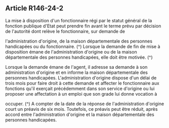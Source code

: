 ## Article R146-24-2

La mise à disposition d'un fonctionnaire régi par le statut général de la fonction publique d'Etat peut
prendre fin avant le terme prévu par décision de l'autorité dont relève le fonctionnaire, sur demande de

l'administration d'origine, de la maison départementale des personnes handicapées ou du fonctionnaire. (^)
Lorsque la demande de fin de mise à disposition émane de l'administration d'origine ou de la maison
départementale des personnes handicapées, elle doit être motivée. (^)


Lorsque la demande émane de l'agent, il adresse sa demande à son administration d'origine et en informe
la maison départementale des personnes handicapées. L'administration d'origine dispose d'un délai de trois
mois pour faire droit à cette demande et affecter le fonctionnaire aux fonctions qu'il exerçait précédemment
dans son service d'origine ou lui proposer une affectation à un emploi que son grade lui donne vocation à

occuper. (^)
A compter de la date de la réponse de l'administration d'origine court un préavis de six mois. Toutefois,
ce préavis peut être réduit, après accord entre l'administration d'origine et la maison départementale des
personnes handicapées.

